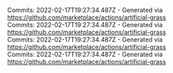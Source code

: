 Commits: 2022-02-17T19:27:34.487Z - Generated via https://github.com/marketplace/actions/artificial-grass
<br>
Commits: 2022-02-17T19:27:34.487Z - Generated via https://github.com/marketplace/actions/artificial-grass
<br>
Commits: 2022-02-17T19:27:34.487Z - Generated via https://github.com/marketplace/actions/artificial-grass
<br>
Commits: 2022-02-17T19:27:34.487Z - Generated via https://github.com/marketplace/actions/artificial-grass
<br>
